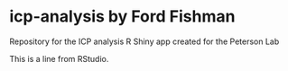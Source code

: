 # icp-analysis by Ford Fishman
Repository for the ICP analysis R Shiny app created for the Peterson Lab

This is a line from RStudio.
